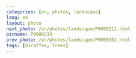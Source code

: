 ```yaml
---
categories: [en, photos, landscape]
lang: en
layout: photo
next_photo: /en/photos/landscape/P0000211.html
picname: P0000219
prev_photo: /en/photos/landscape/P0000352.html
tags: [Giraffes, Trees]
---
```


